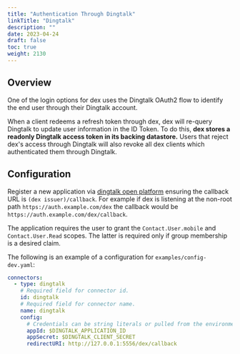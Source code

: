 ```yaml
---
title: "Authentication Through Dingtalk"
linkTitle: "Dingtalk"
description: ""
date: 2023-04-24
draft: false
toc: true
weight: 2130
---
```


## Overview

One of the login options for dex uses the Dingtalk OAuth2 flow to identify the end user through their Dingtalk account.

When a client redeems a refresh token through dex, dex will re-query Dingtalk to update user information in the ID Token. To do this, __dex stores a readonly Dingtalk access token in its backing datastore.__ Users that reject dex's access through Dingtalk will also revoke all dex clients which authenticated them through Dingtalk.

## Configuration

Register a new application via [dingtalk open platform](https://open-dev.dingtalk.com/fe/app#/corp/app) ensuring the callback URL is `(dex issuer)/callback`. For example if dex is listening at the non-root path `https://auth.example.com/dex` the callback would be `https://auth.example.com/dex/callback`.

The application requires the user to grant the `Contact.User.mobile` and `Contact.User.Read` scopes. The latter is required only if group membership is a desired claim.

The following is an example of a configuration for `examples/config-dev.yaml`:

```yaml
connectors:
  - type: dingtalk
    # Required field for connector id.
    id: dingtalk
    # Required field for connector name.
    name: dingtalk
    config:
      # Credentials can be string literals or pulled from the environment.
      appId: $DINGTALK_APPLICATION_ID
      appSecret: $DINGTALK_CLIENT_SECRET
      redirectURI: http://127.0.0.1:5556/dex/callback
```